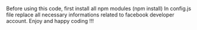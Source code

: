 Before using this code, first install all npm modules (npm install)
In config.js file replace all necessary informations related to facebook developer account.
Enjoy and happy coding !!!
